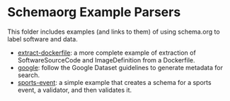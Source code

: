 # Schemaorg Example Parsers

This folder includes examples (and links to them) of using schema.org to label software and data.

 - [extract-dockerfile](https://www.github.com/openbases/extract-dockerfile): a more complete example of extraction of SoftwareSourceCode and ImageDefinition from a Dockerfile.
 - [google](google): follow the Google Dataset guidelines to generate metadata for search. 
 - [sports-event](sports-event): a simple example that creates a schema for a sports event, a validator, and then validates it.
